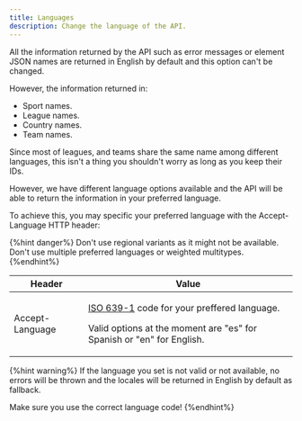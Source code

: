 ```yaml
---
title: Languages
description: Change the language of the API.
---
```


All the information returned by the API such as error messages or element JSON names are returned in English by default and this option can't be changed.&#x20;

However, the information returned in:

* Sport names.
* League names.
* Country names.
* Team names.

Since most of leagues, and teams share the same name among different languages, this isn't a thing you shouldn't worry as long as you keep their IDs.

However, we have different language options available and the API will be able to return the information in your preferred language.

To achieve this, you may specific your preferred language with the Accept-Language HTTP header:

{%hint danger%}
Don't use regional variants as it might not be available. Don't use multiple preferred languages or weighted multitypes.
{%endhint%}

| Header          | Value                                                                                                                                                                                        |
| --------------- | -------------------------------------------------------------------------------------------------------------------------------------------------------------------------------------------- |
| Accept-Language | <p><a href="https://es.wikipedia.org/wiki/ISO_639-1">ISO 639-1</a> code for your preffered language. </p><p></p><p>Valid options at the moment are "es" for Spanish or "en" for English.</p> |

{%hint warning%}
If the language you set is not valid or not available, no errors will be thrown and the locales will be returned in English by default as fallback.&#x20;

Make sure you use the correct language code!
{%endhint%}